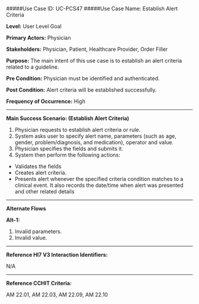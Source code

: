 #####Use Case ID: UC-PCS47
#####Use Case Name: Establish Alert Criteria

**Level:**                     User Level Goal

**Primary Actors:**            Physician

**Stakeholders:**              Physician, Patient, Healthcare Provider, Order Filler

**Purpose:**                   The main intent of this use case is to establish an alert criteria related to a guideline.

**Pre Condition:**             Physician must be identified and authenticated.

**Post Condition:**            Alert criteria will be established successfully.

**Frequency of Occurrence:**   High
__________________________________________________________
**Main Success Scenario: (Establish Alert Criteria)**

1. Physician requests to establish alert criteria or rule.
2. System asks user to specify alert name, parameters (such as age, gender, problem/diagnosis, and medication), operator and value.
3. Physician specifies the fields and submits it.
4. System then perform the following actions:
  * Validates the fields
  * Creates alert criteria.
  * Presents alert whenever the specified criteria condition matches to a clinical event. It also records the date/time when alert was presented and other related details

_______________________________________________________________________________
**Alternate Flows** 

**Alt-1:**

1. Invalid parameters.
2. Invalid value.

________________________________________________________________________
**Reference Hl7 V3 Interaction Identifiers:**

N/A
_______________________________________________________________
**Reference CCHIT Criteria:**

AM 22.01, AM 22.03, AM 22.09, AM 22.10
